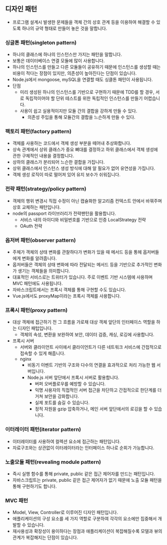 ## 디자인 패턴
- 프로그램 설계시 발생한 문제들을 객체 간의 상호 관계 등을 이용하여 해결할 수 있도록 하나의 규약 형태로 만들어 놓은 것을 말합니다.

### 싱글톤 패턴(singleton pattern)
- 하나의 클래스에 하나의 인스턴스만 가지는 패턴을 말합니다.
- 보통은 데이터베이스 연결 모듈에 많이 사용합니다.
- 하나의 인스턴스를 만들고 다른 모듈들이 공유하기 때문에 인스턴스를 생성할 때는 비용이 적다는 장점이 있지만, 의존성이 높아진다는 단점이 있습니다.
- Node.js에서 mongoose, mySQL을 연결할 때도 싱클톤 패턴이 사용됩니다.
- 단점
  - 미리 생성된 하나의 인스턴스를 기반으로 구현하기 때문에 TDD를 할 경우, 서로 독립적이어야 할 단위 테스트를 위한 독립적인 인스턴스를 만들기 어렵습니다.
  - 사용이 쉽고 실용적이지만 모듈 간의 결합을 강하게 만들 수 있다.
    - 의존성 주입을 통해 모듈간의 결합을 느슨하게 만들 수 있다.
  
### 팩토리 패턴(factory pattern)
- 객체를 사용하는 코드에서 객체 생성 부분을 떼어내 추상화합니다.
- 상속 관계에서 상위 클래스가 중요 뼈대를 결정하고 하위 클래스에서 객체 생성에 관한 구체적인 내용을 결정합니다.
- 상하의 클래스가 분리되어 느슨한 결합을 가집니다.
- 상위 클래스에서 인스턴스 생성 방식에 대해 알 필요가 없어 유연성을 가집니다.
- 객체 생성 로직이 따로 떨어져 있어 유지 보수가 쉬워집니다.

### 전략 패턴(strategy/policy pattern)
- 객체의 행위 변경시 직접 수정이 아닌 캡슐화한 알고리즘 컨텍스트 안에서 바꿔주며 상호 교체하는 패턴입니다.
- node의 passport 라이브러리가 전략팬턴을 활용합니다.
  - 서비스 내의 아이디와 비밀번호를 기반으로 인증 LocalStrategy 전략
  - OAuth 전략

### 옵저버 패턴(observer pattern)
- 주체가 객체의 상태 변화를 관찰하다가 변화가 있을 때 메서드 등을 통헤 옵저버들에게 변화를 알려줍니다.
- 옵저버들은 객체의 상태 변화에 따라 전달되는 메서드 등을 기반으로 추가적인 변화가 생기는 객체들을 의미합니다.
- 대표적인 서비스로는 트위터가 있습니다. 주로 이벤트 기반 시스템에 사용하며 MVC 패턴에도 사용됩니다.
- 자바스크립트에서는 프록시 객체를 통해 구현할 수도 있습니다.
- Vue.js에서도 proxyMap이라는 프록시 객체를 사용합니다.

### 프록시 패턴(proxy pattern)
- 대상 객체에 접근하기 전 그 흐름을 가로채 대상 객체 앞단의 인터페이스 역할을 하는 디자인 패텁입니다.
  - 객체의 속성, 변환을 보완하여 보안, 데이터 검증, 캐싱, 로깅에 사용합니다.
- 프록시 서버
  - 서버와 클라이언트 사이에서 클라이언트가 다른 네트워크 서비스에 간접적으로 접속할 수 있게 해줍니다.
  - nginx
    - 비동기 이벤트 기반의 구조와 다수의 연결을 효과적으로 처리 가능한 웹 서버입니다.
    - Node.js 서버 앞단에서 프록시 서버로 활용합니다.
      - 버퍼 오버플로우를 예방할 수 있습니다.
      - 익명 사용자의 직접적인 서버 접근을 차단하고 간접적으로 한단계를 더 거쳐 보안을 강화합니다.
      - 실제 포트를 숨길 수 있습니다.
      - 정적 자원을 gzip 압축하거나, 메인 서버 앞단에서의 로깅을 할 수 있습니다.

### 이터레이터 패턴(iterator pattern)
- 이터레이터를 사용하여 컬렉션 요소에 접근하는 패턴입니다.
- 자료구조와는 상관없이 이터레이터라는 인터페이스 하나로 순회가 가능합니다.

### 노출모듈 패턴(revealing module pattern)
- 즉시 실행 함수를 통해 private, public 같은 접근 제어자를 만드는 패턴입니다.
- 자바스크립트는 private, public 같은 접근 제어자가 없기 때문에 노출 모듈 패턴을 통해 구현하기도 합니다.

### MVC 패턴
- Model, View, Controller로 이루어진 디자인 패턴입니다.
- 애플리케이션의 구성 요소를 세 가지 역할로 구분하여 각각의 요소에만 집중해서 개발할 수 있습니다.
- 재사용성과 확장성이 용이하다는 장점과 애플리케이션이 복잡해질수록 모델과 뷰의 관계가 복잡해지는 단점이 있습니다.